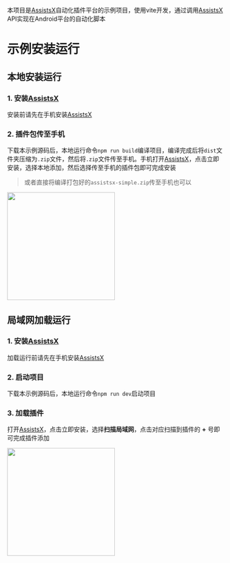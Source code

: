 本项目是[AssistsX](https://www.pgyer.com/SqGaCx8C)自动化插件平台的示例项目，使用vite开发，通过调用[AssistsX](https://www.pgyer.com/SqGaCx8C) API实现在Android平台的自动化脚本

# 示例安装运行

## 本地安装运行

### 1. 安装[AssistsX](https://www.pgyer.com/SqGaCx8C)

安装前请先在手机安装[AssistsX](https://www.pgyer.com/SqGaCx8C)

### 2. 插件包传至手机

下载本示例源码后，本地运行命令`npm run build`编译项目，编译完成后将`dist`文件夹压缩为`.zip`文件，然后将`.zip`文件传至手机。手机打开[AssistsX](https://www.pgyer.com/SqGaCx8C)，点击立即安装，选择本地添加，然后选择传至手机的插件包即可完成安装

> 或者直接将编译打包好的`assistsx-simple.zip`传至手机也可以


<img src="https://github.com/user-attachments/assets/7dc27910-be61-473b-8900-f09c16ca5f46" width=250>

## 局域网加载运行

### 1. 安装[AssistsX](https://www.pgyer.com/SqGaCx8C)

加载运行前请先在手机安装[AssistsX](https://www.pgyer.com/SqGaCx8C)

### 2. 启动项目

下载本示例源码后，本地运行命令`npm run dev`启动项目

### 3. 加载插件

打开[AssistsX](https://www.pgyer.com/SqGaCx8C)，点击立即安装，选择**扫描局域网**，点击对应扫描到插件的 **+** 号即可完成插件添加

<img src="https://github.com/user-attachments/assets/d0f24763-266e-4e3c-bd64-a63be9e6c68c" width=250/>
